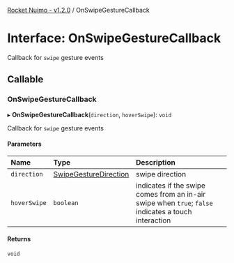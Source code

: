 [Rocket Nuimo - v1.2.0](../README.md) / OnSwipeGestureCallback

# Interface: OnSwipeGestureCallback

Callback for `swipe` gesture events

## Callable

### OnSwipeGestureCallback

▸ **OnSwipeGestureCallback**(`direction`, `hoverSwipe`): `void`

Callback for `swipe` gesture events

#### Parameters

| Name | Type | Description |
| :------ | :------ | :------ |
| `direction` | [SwipeGestureDirection](../enums/swipegesturedirection.md) | swipe direction |
| `hoverSwipe` | `boolean` | indicates if the swipe comes from an in-air swipe when `true`; `false`                     indicates a touch interaction |

#### Returns

`void`
